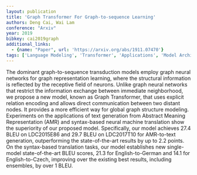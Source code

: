 ```yaml
---
layout: publication
title: 'Graph Transformer For Graph-to-sequence Learning'
authors: Deng Cai, Wai Lam
conference: "Arxiv"
year: 2019
bibkey: cai2019graph
additional_links:
  - {name: "Paper", url: 'https://arxiv.org/abs/1911.07470'}
tags: ['Language Modeling', 'Transformer', 'Applications', 'Model Architecture', 'Merging', 'Pretraining Methods']
---
```

The dominant graph-to-sequence transduction models employ graph neural
networks for graph representation learning, where the structural information is
reflected by the receptive field of neurons. Unlike graph neural networks that
restrict the information exchange between immediate neighborhood, we propose a
new model, known as Graph Transformer, that uses explicit relation encoding and
allows direct communication between two distant nodes. It provides a more
efficient way for global graph structure modeling. Experiments on the
applications of text generation from Abstract Meaning Representation (AMR) and
syntax-based neural machine translation show the superiority of our proposed
model. Specifically, our model achieves 27.4 BLEU on LDC2015E86 and 29.7 BLEU
on LDC2017T10 for AMR-to-text generation, outperforming the state-of-the-art
results by up to 2.2 points. On the syntax-based translation tasks, our model
establishes new single-model state-of-the-art BLEU scores, 21.3 for
English-to-German and 14.1 for English-to-Czech, improving over the existing
best results, including ensembles, by over 1 BLEU.
